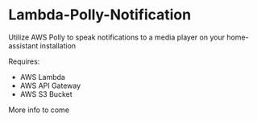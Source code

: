 # Lambda-Polly-Notification
Utilize AWS Polly to speak notifications to a media player on your home-assistant installation

Requires:
* AWS Lambda
* AWS API Gateway
* AWS S3 Bucket

More info to come
